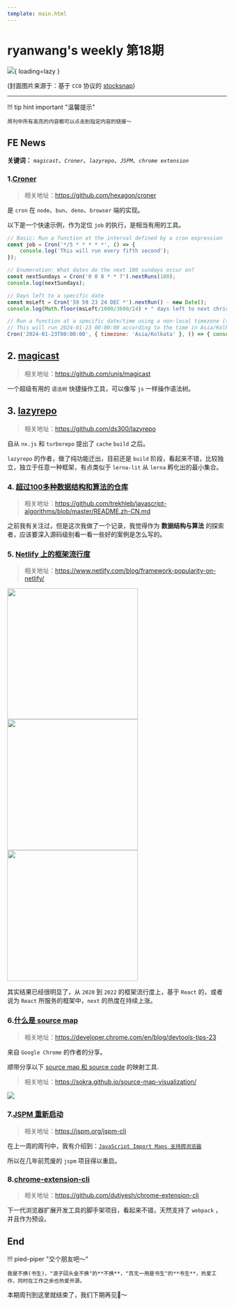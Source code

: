 ```yaml
---
template: main.html
---
```


# ryanwang's weekly 第18期

![](https://to-out-use.oss-cn-hangzhou.aliyuncs.com/common/E3nBmS.jpg?x-oss-process=image/auto-orient,1/interlace,1/quality,q_90/format,webp){ loading=lazy }


(封面图片来源于：基于 `CC0` 协议的 [stocksnap](https://stocksnap.io/photo/waves-crashing-FGHEH4HJZ5))

------

!!! tip hint important "温馨提示"

    周刊中所有高亮的内容都可以点击到指定内容的链接～

## FE News

**关键词：** *`magicast`*、*`Croner`*、*`lazyrepo`*、*`JSPM`*、*`chrome extension`*


### 1.[Croner](https://github.com/hexagon/croner)
> 相关地址：https://github.com/hexagon/croner

是 `cron` 在 `node`、`bun`、`deno`、`browser` 端的实现。

以下是一个快速示例，作为定位 `job` 的执行，是相当有用的工具。

```js
// Basic: Run a function at the interval defined by a cron expression
const job = Cron('*/5 * * * * *', () => {
	console.log('This will run every fifth second');
});

// Enumeration: What dates do the next 100 sundays occur on?
const nextSundays = Cron('0 0 0 * * 7').nextRuns(100);
console.log(nextSundays);

// Days left to a specific date
const msLeft = Cron('59 59 23 24 DEC *').nextRun() - new Date();
console.log(Math.floor(msLeft/1000/3600/24) + " days left to next christmas eve");

// Run a function at a specific date/time using a non-local timezone (time is ISO 8601 local time)
// This will run 2024-01-23 00:00:00 according to the time in Asia/Kolkata
Cron('2024-01-23T00:00:00', { timezone: 'Asia/Kolkata' }, () => { console.log('Yay!') });

```

## 2. [magicast](https://github.com/unjs/magicast)
>相关地址：https://github.com/unjs/magicast

一个超级有用的 `语法树` 快捷操作工具，可以像写 `js` 一样操作语法树。

## 3. [lazyrepo](https://github.com/ds300/lazyrepo)
> 相关地址：https://github.com/ds300/lazyrepo

自从 `nx.js` 和 `turborepo` 提出了 `cache` `build` 之后。

`lazyrepo` 的作者，做了纯功能迁出，目前还是 `build` 阶段，看起来不错，比较独立，独立于任意一种框架，有点类似于 `lerna-lit` 从 `lerna` 孵化出的最小集合。

### 4. [超过100多种数据结构和算法的仓库](https://github.com/trekhleb/javascript-algorithms/blob/master/README.zh-CN.md)
>相关地址：https://github.com/trekhleb/javascript-algorithms/blob/master/README.zh-CN.md

之前我有关注过，但是这次我做了一个记录，我觉得作为 **数据结构与算法** 的探索者，应该要深入源码级别看一看一些好的案例是怎么写的。

### 5. [Netlify 上的框架流行度](https://www.netlify.com/blog/framework-popularity-on-netlify/)

>相关地址：https://www.netlify.com/blog/framework-popularity-on-netlify/

<p>
<img width="300" src="https://to-out-use.oss-cn-hangzhou.aliyuncs.com/common/w7MBcS.png"/>
<img width="300" src="https://to-out-use.oss-cn-hangzhou.aliyuncs.com/common/5EgLVD.png"/>
<img width="300" src="https://to-out-use.oss-cn-hangzhou.aliyuncs.com/common/8PWHBC.png"/>
</p>

其实结果已经很明显了，从 `2020` 到 `2022` 的框架流行度上，基于 `React` 的，或者说为 `React` 所服务的框架中，`next` 的热度在持续上涨。

### 6.[什么是 source map](https://developer.chrome.com/en/blog/devtools-tips-23/)
>相关地址：https://developer.chrome.com/en/blog/devtools-tips-23

来自 `Google Chrome` 的作者的分享。

顺带分享以下 [source map 和 source code](https://sokra.github.io/source-map-visualization/) 的映射工具.
>相关地址：https://sokra.github.io/source-map-visualization/

![](https://to-out-use.oss-cn-hangzhou.aliyuncs.com/common/nbB8Ks.png)

### 7.[JSPM 重新启动](https://jspm.org/jspm-cli)
>相关地址：https://jspm.org/jspm-cli

在上一周的周刊中，我有介绍到：[`JavaScript Import Maps 支持跨浏览器`](https://web.dev/import-maps-in-all-modern-browsers/)

所以在几年前荒废的 `jspm` 项目得以重启。

### 8.[chrome-extension-cli](https://github.com/dutiyesh/chrome-extension-cli)
>相关地址：https://github.com/dutiyesh/chrome-extension-cli

下一代浏览器扩展开发工具的脚手架项目，看起来不错，天然支持了 `webpack` ，并且作为预设。



## End

!!! pied-piper "交个朋友吧～"

    我是不换(书生)，"浪子回头金不换"的**不换**，"百无一用是书生"的**书生**，热爱工作，同时在工作之余也热爱开源。

本期周刊到这里就结束了，我们下期再见👋～

